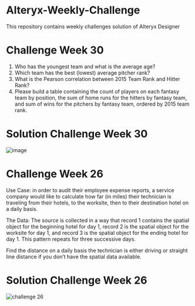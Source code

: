 # Alteryx-Weekly-Challenge
This repository contains weekly challenges solution of Alteryx Designer

# Challenge Week 30
1. Who has the youngest team and what is the average age?
2. Which team has the best (lowest) average pitcher rank?
3. What is the Pearson correlation between 2015 Team Rank and Hitter Rank?
4. Please build a table containing the count of players on each fantasy team by position,
   the sum of home runs for the hitters by fantasy team, and sum of wins for the pitchers by fantasy team, ordered by 2015 team rank.

# Solution Challenge Week 30

![image](https://user-images.githubusercontent.com/16829371/34349352-94b50efa-e9de-11e7-963e-1661f23951f2.png)

# Challenge Week 26
Use Case:  in order to audit their employee expense reports, a service company would like to calculate how far (in miles) their technician is traveling from their hotels, to the worksite, then to their destination hotel on a daily basis.

The Data:  The source is collected in a way that record 1 contains the spatial object for the beginning hotel for day 1, record 2 is the spatial object for the worksite for day 1, and record 3 is the spatial object for the ending hotel for day 1.  This pattern repeats for three successive days.

Find the distance on a daily basis the technician is either driving or straight line distance if you don’t have the spatial data available.

# Solution Challenge Week 26

![challenge 26](https://user-images.githubusercontent.com/16829371/37789445-51f4d7fe-2dda-11e8-9c20-c1dd69dfb075.PNG)
